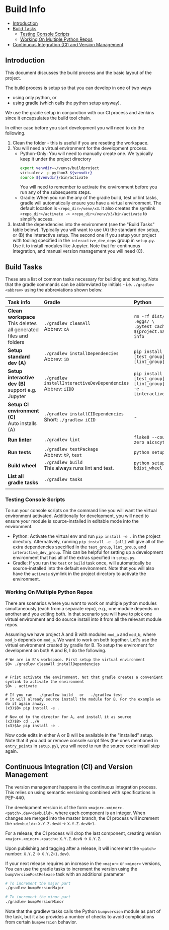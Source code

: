 # Build Info

- [Introduction](#intro)
- [Build Tasks](#build_tasks)
  - [Testing Console Scripts](#console_scripts)
  - [Working On Multiple Python Repos](#multiple_repos)
- [Continuous Integration (CI) and Version Management](#ci)

## Introduction<a name="intro"></a>

This document discusses the build process and the basic layout of the project.

The build process is setup so that you can develop in one of two ways
- using only python, or
- using gradle (which calls the python setup anyway).

We use the gradle setup in conjunction with our CI process and Jenkins since it encapsulates 
the build tool chain.

In either case before you start development you will need to do the following.

1. Clean the folder - this is useful if you are reseting the workspace.
2. You will need a virtual environment for the development process.
    - Python-Only: You will need to manually create one. We typically keep 
    it under the project directory
        ```bash
        export venvdir=~/venvs/buildproject
        virtualenv -p python3 ${venvdir}
        source ${venvdir}/bin/activate
        ```
        You will need to remember to activate the environment before you run
        any of the subsequents steps.
    - Gradle: When you run the any of the gradle build, test or lint tasks, gradle 
    will automatically ensure you have a virtual environment. The default location is 
    `<repo_dir>/venv/x3`. It also creates the symlink 
    `<repo_dir>/activate -> <repo_dir>/venv/x3/bin/activate` to simplify access.
3. Install the dependencies into the environment (see the "Build Tasks" table below). 
Typically you will want to use (A) the standard dev setup, or (B) the interactive setup. 
The second one if you setup your project with tooling specified in the 
`interactive_dev_deps` group in `setup.py`. Use it to install modules like Jupyter.
Note that for continuous integration, and manual version management you will need (C).

## Build Tasks<a name="build_tasks"></a>

These are a list of common tasks necessary for building and testing. Note that the 
gradle commands can be abbreviated by initials - i.e. `./gradlew <abbrev>` using 
the abbreviations shown below.

|Task info|Gradle|Python|
|:---|:---|:---|
|**Clean workspace**<br/>This deletes all generated<br/>files and folders|`./gradlew cleanAll`<br/>Abbrev: `cA`|`rm -rf dist/ build/ .eggs/ \`<br/>`.pytest_cache ${project.name}.egg-info`|
|**Setup standard dev (A)**|`./gradlew installDependencies`<br/>Abbrev: `iD`|`pip install -e .[test_group] -e .[lint_group]`|
|**Setup interactive dev (B)**<br/>support e.g. Jupyter|`./gradlew installInteractiveDevDependencies`<br/>Abbrev: `iIDD`|`pip install -e .[test_group] -e .[lint_group]\`<br/>`-e .[interactive_dev_group]`|
|**Setup CI environment (C)**<br/>Auto installs (A)|`./gradlew installCIDependencies`<br/>Short: `./gradlew iCID`| - |
|**Run linter**|`./gradlew lint`|`flake8 --count --exit-zero aicscytoparam`|
|**Run tests**|`./gradlew testPackage`<br/>Abbrev: `tP`, `test`|`python setup.py test`|
|**Build wheel**|`./gradlew build`<br/>This always runs lint and test.|`python setup.py bdist_wheel`|
|**List all gradle tasks**|`./gradlew tasks`||
|||

### Testing Console Scripts<a name="console_scripts"></a>

To run your console scripts on the command line you will want the virtual environment
activated. Additionally for development, you will need to ensure your module is 
source-installed in editable mode into the environment.

- Python: Activate the virtual env and run `pip install -e .` in the project directory. Alternatively, running `pip install -e .[all]` will give all of the extra dependencies specified in the `test_group`, `lint_group`, and `interactive_dev_group`. This can be helpful for setting up a development environment that has all of the extras specified in `setup.py`.
- Gradle: If you run the `test` or `build` task once, will automatically be source-installed 
into the default environment. Note that you will also have the `activate` symlink in the project 
directory to activate the environment.

### Working On Multiple Python Repos<a name="multiple_repos"></a> 

There are scenarios where you want to work on multiple python modules simultaneously (each from a separate repo), 
e.g., one module depends on another and you editing both. In that scenario you will have to pick one virtual environment
and do source install into it from all the relevant module repos.

Assuming we have project A and B with modules `mod_a` and `mod_b`, where `mod_b` depends on `mod_a`. 
We want to work on both together. Let's use the virtual environment created by gradle for B. To setup the enviroment 
for development on both A and B, I do the following.
```
# We are in B's workspace. First setup the virtual environment
$B> ./gradlew cleanAll installDependencies


# Frist activate the environment. Not that gradle creates a convenient symlink to activate the environment
$B> . activate

# If you ran   ./gradlew build   or   ./gradlew test
# it will already source install the module for B. For the example we do it again anway.
(x3)$B> pip install -e .

# Now cd to the director for A, and install it as source
(x3)$B> cd ../A
(x3)$A> pip install -e .
```

Now code edits in either A or B will be available in the "installed" setup. Note that if you add or remove console 
script files (the ones mentioned in `entry_points` in `setup.py`), you will need to run the source code install 
step again.

## Continuous Integration (CI) and Version Management<a name="ci"></a> 

The version management happens in the continuous integration process. This relies on using semantic versioning 
combined with specifications in PEP-440.

The development version is of the form `<major>.<minor>.<patch>.dev<devbuild>`, where each component is an integer. When changes are merged into the master branch, the CI process will increment the `<devbuild>`: `X.Y.Z.devN` -> `X.Y.Z.devN+1`.

For a release, the CI process will drop the last component, creating version `<major>.<minor>.<patch>`: `X.Y.Z.devN` -> `X.Y.Z`. 

Upon publishing and tagging after a release, it will increment the `<patch>` number: `X.Y.Z` -> `X.Y.Z+1.dev0`. 

If your next release requires an increase in the `<major>` or `<minor>` versions, You can use the gradle tasks to increment the
version using the `bumpVersionPostRelease` task with an additional parameter
```bash
# To increment the major part
./gradlew bumpVersionMajor

# To increment the minor part
./gradlew bumpVersionMinor
```

Note that the gradlew tasks calls the Python `bumpversion` module as part of the task, but it also provides a number of checks to avoid complications from certain `bumpversion` behavior.



